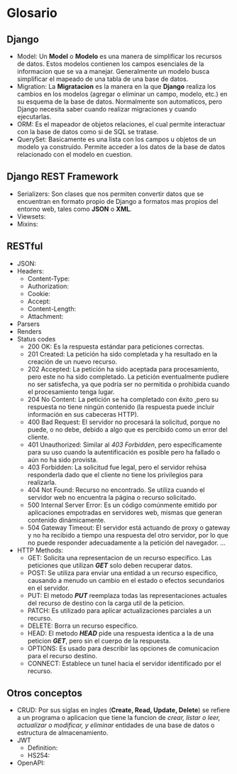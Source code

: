 # Glosario

## Django

- Model:
Un **Model** o **Modelo** es una manera de simplificar los recursos de datos. Estos modelos contienen los campos esenciales de la informacion que se va a manejar. Generalmente un modelo busca simplificar el mapeado de una tabla de una base de datos.
- Migration:
La **Migratacion** es la manera en la que **Django** realiza los cambios en los modelos (agregar o eliminar un campo, modelo, etc.) en su esquema de la base de datos. Normalmente son automaticos, pero Django necesita saber cuando realizar migraciones y cuando ejecutarlas.
- ORM:
Es el mapeador de objetos relaciones, el cual permite interactuar con la base de datos como si de SQL se tratase.
- QuerySet:
Basicamente es una lista con los campos u objetos de un modelo ya construido. Permite acceder a los datos de la base de datos relacionado con el modelo en cuestion.

## Django REST Framework

- Serializers:
Son clases que nos permiten convertir datos que se encuentran en formato propio de Django a formatos mas propios del entorno web, tales como **JSON** o **XML**.
- Viewsets:
- Mixins:

## RESTful

- JSON:
- Headers:
  - Content-Type:
  - Authorization:
  - Cookie:
  - Accept:
  - Content-Length:
  - Attachment:
- Parsers
- Renders
- Status codes
  - 200 OK:
  Es la respuesta estándar para peticiones correctas.
  - 201 Created:
  La petición ha sido completada y ha resultado en la creación de un nuevo recurso.
  - 202 Accepted:
  La petición ha sido aceptada para procesamiento, pero este no ha sido completado. La petición eventualmente pudiere no ser satisfecha, ya que podría ser no permitida o prohibida cuando el procesamiento tenga lugar.
  - 204 No Content:
  La petición se ha completado con éxito ,pero su respuesta no tiene ningún contenido (la respuesta puede incluir información en sus cabeceras HTTP).
  - 400 Bad Request:
  El servidor no procesará la solicitud, porque no puede, o no debe, debido a algo que es percibido como un error del cliente.
  - 401 Unauthorized:
  Similar al *403 Forbidden*, pero específicamente para su uso cuando la autentificación es posible pero ha fallado o aún no ha sido provista.
  - 403 Forbidden:
  La solicitud fue legal, pero el servidor rehúsa responderla dado que el cliente no tiene los privilegios para realizarla.
  - 404 Not Found:
  Recurso no encontrado. Se utiliza cuando el servidor web no encuentra la página o recurso solicitado.
  - 500 Internal Server Error:
  Es un código comúnmente emitido por aplicaciones empotradas en servidores web, mismas que generan contenido dinámicamente.
  - 504 Gateway Timeout:
  El servidor está actuando de proxy o gateway y no ha recibido a tiempo una respuesta del otro servidor, por lo que no puede responder adecuadamente a la petición del navegador.
    ...
- HTTP Methods:
  - GET:
  Solicita una representacion de un recurso especifico. Las peticiones que utilizan ***GET*** solo deben recuperar datos.
  - POST:
  Se utiliza para enviar una entidad a un recurso especifico, causando a menudo un cambio en el estado o efectos secundarios en el servidor.
  - PUT:
  El metodo ***PUT*** reemplaza todas las representaciones actuales del recurso de destino con la carga util de la peticion.
  - PATCH:
  Es utilizado para aplicar actualizaciones parciales a un recurso.
  - DELETE:
  Borra un recurso especifico.
  - HEAD:
  El metodo ***HEAD*** pide una respuesta identica a la de una peticion ***GET***, pero sin el cuerpo de la respuesta.
  - OPTIONS:
  Es usado para describir las opciones de comunicacion para el recurso destino.
  - CONNECT:
  Establece un tunel hacia el servidor identificado por el recurso.

## Otros conceptos

- CRUD:
Por sus siglas en ingles (**Create, Read, Update, Delete**) se refiere a un programa o aplicacion que tiene la funcion de *crear, listar o leer, actualizar o modificar, y eliminar* entidades de una base de datos o estructura de almacenamiento.
- JWT
  - Definition:
  - HS254:
- OpenAPI:

